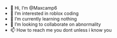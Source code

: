 - 👋 Hi, I’m @Maxcamp6
- 👀 I’m interested in roblox coding
- 🌱 I’m currently learning nothing
- 💞️ I’m looking to collaborate on abnormality
- 📫 How to reach me you dont unless i know you

<!---
Maxcamp6/Maxcamp6 is a ✨ special ✨ repository because its `README.md` (this file) appears on your GitHub profile.
You can click the Preview link to take a look at your changes.
--->

